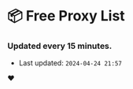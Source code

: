 # :package: Free Proxy List
### Updated every 15 minutes.

- Last updated: `2024-04-24 21:57`

:heart:
